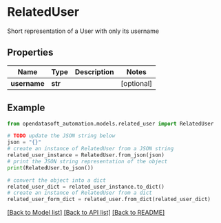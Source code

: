 # RelatedUser

Short representation of a User with only its username

## Properties

Name | Type | Description | Notes
------------ | ------------- | ------------- | -------------
**username** | **str** |  | [optional] 

## Example

```python
from opendatasoft_automation.models.related_user import RelatedUser

# TODO update the JSON string below
json = "{}"
# create an instance of RelatedUser from a JSON string
related_user_instance = RelatedUser.from_json(json)
# print the JSON string representation of the object
print(RelatedUser.to_json())

# convert the object into a dict
related_user_dict = related_user_instance.to_dict()
# create an instance of RelatedUser from a dict
related_user_form_dict = related_user.from_dict(related_user_dict)
```
[[Back to Model list]](../README.md#documentation-for-models) [[Back to API list]](../README.md#documentation-for-api-endpoints) [[Back to README]](../README.md)


